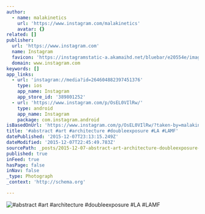 ```yaml
---
author:
  - name: malakinetics
    url: 'https://www.instagram.com/malakinetics'
    avatar: {}
related: []
publisher:
  url: 'https://www.instagram.com'
  name: Instagram
  favicon: 'https://instagramstatic-a.akamaihd.net/bluebar/e20554e/images/ico/favicon.ico'
  domain: www.instagram.com
keywords: []
app_links:
  - url: 'instagram://media?id=264604882397451376'
    type: ios
    app_name: Instagram
    app_store_id: '389801252'
  - url: 'https://www.instagram.com/p/OsEL0VIlRw/'
    type: android
    app_name: Instagram
    package: com.instagram.android
isBasedOnUrl: 'https://www.instagram.com/p/OsEL0VIlRw/?taken-by=malakinetics'
title: '#abstract #art #architecture #doubleexposure #LA #LAMF'
datePublished: '2015-12-07T23:13:15.249Z'
dateModified: '2015-12-07T22:45:49.783Z'
sourcePath: _posts/2015-12-07-abstract-art-architecture-doubleexposure-la-lamf.md
published: true
inFeed: true
hasPage: false
inNav: false
_type: Photograph
_context: 'http://schema.org'

---
```

![&num;abstract &num;art &num;architecture &num;doubleexposure &num;LA &num;LAMF](https://scontent.cdninstagram.com/hphotos-xaf1/t51.2885-15/e15/10914180_799261333484369_911216164_n.jpg)